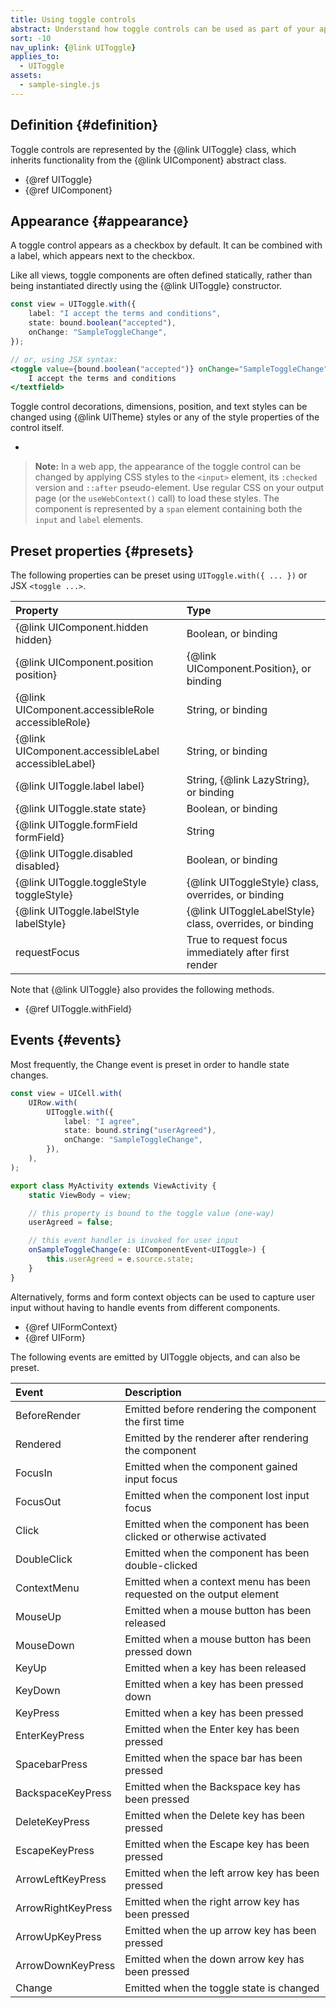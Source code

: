 ```yaml
---
title: Using toggle controls
abstract: Understand how toggle controls can be used as part of your application UI
sort: -10
nav_uplink: {@link UIToggle}
applies_to:
  - UIToggle
assets:
  - sample-single.js
---
```


## Definition {#definition}

Toggle controls are represented by the {@link UIToggle} class, which inherits functionality from the {@link UIComponent} abstract class.

- {@ref UIToggle}
- {@ref UIComponent}

## Appearance {#appearance}

A toggle control appears as a checkbox by default. It can be combined with a label, which appears next to the checkbox.

<!--{{iframesample js="./sample-single.js" short}}-->

Like all views, toggle components are often defined statically, rather than being instantiated directly using the {@link UIToggle} constructor.

```ts
const view = UIToggle.with({
	label: "I accept the terms and conditions",
	state: bound.boolean("accepted"),
	onChange: "SampleToggleChange",
});
```

```jsx
// or, using JSX syntax:
<toggle value={bound.boolean("accepted")} onChange="SampleToggleChange">
	I accept the terms and conditions
</textfield>
```

Toggle control decorations, dimensions, position, and text styles can be changed using {@link UITheme} styles or any of the style properties of the control itself.

<!-- TODO: update for styles -->
<!-- The decoration style object is applied to the toggle control _itself_ (checkbox, where applicable), while other styles are applied to the entire component. -->

<!--{{html-attr class="pagerefblock_list"}}-->

- <!--{{pagerefblock path="content/en/docs/main/guide/Styles"}}-->

> **Note:** In a web app, the appearance of the toggle control can be changed by applying CSS styles to the `<input>` element, its `:checked` version and `::after` pseudo-element. Use regular CSS on your output page (or the `useWebContext()` call) to load these styles. The component is represented by a `span` element containing both the `input` and `label` elements.

## Preset properties {#presets}

The following properties can be preset using `UIToggle.with({ ... })` or JSX `<toggle ...>`.

| Property                                            | Type                                                    |
| :-------------------------------------------------- | :------------------------------------------------------ |
| {@link UIComponent.hidden hidden}                   | Boolean, or binding                                     |
| {@link UIComponent.position position}               | {@link UIComponent.Position}, or binding                |
| {@link UIComponent.accessibleRole accessibleRole}   | String, or binding                                      |
| {@link UIComponent.accessibleLabel accessibleLabel} | String, or binding                                      |
| {@link UIToggle.label label}                        | String, {@link LazyString}, or binding                  |
| {@link UIToggle.state state}                        | Boolean, or binding                                     |
| {@link UIToggle.formField formField}                | String                                                  |
| {@link UIToggle.disabled disabled}                  | Boolean, or binding                                     |
| {@link UIToggle.toggleStyle toggleStyle}            | {@link UIToggleStyle} class, overrides, or binding      |
| {@link UIToggle.labelStyle labelStyle}              | {@link UIToggleLabelStyle} class, overrides, or binding |
| requestFocus                                        | True to request focus immediately after first render    |

Note that {@link UIToggle} also provides the following methods.

- {@ref UIToggle.withField}

## Events {#events}

Most frequently, the Change event is preset in order to handle state changes.

```ts
const view = UICell.with(
	UIRow.with(
		UIToggle.with({
			label: "I agree",
			state: bound.string("userAgreed"),
			onChange: "SampleToggleChange",
		}),
	),
);

export class MyActivity extends ViewActivity {
	static ViewBody = view;

	// this property is bound to the toggle value (one-way)
	userAgreed = false;

	// this event handler is invoked for user input
	onSampleToggleChange(e: UIComponentEvent<UIToggle>) {
		this.userAgreed = e.source.state;
	}
}
```

Alternatively, forms and form context objects can be used to capture user input without having to handle events from different components.

- {@ref UIFormContext}
- {@ref UIForm}

The following events are emitted by UIToggle objects, and can also be preset.

| Event              | Description                                                          |
| :----------------- | :------------------------------------------------------------------- |
| BeforeRender       | Emitted before rendering the component the first time                |
| Rendered           | Emitted by the renderer after rendering the component                |
| FocusIn            | Emitted when the component gained input focus                        |
| FocusOut           | Emitted when the component lost input focus                          |
| Click              | Emitted when the component has been clicked or otherwise activated   |
| DoubleClick        | Emitted when the component has been double-clicked                   |
| ContextMenu        | Emitted when a context menu has been requested on the output element |
| MouseUp            | Emitted when a mouse button has been released                        |
| MouseDown          | Emitted when a mouse button has been pressed down                    |
| KeyUp              | Emitted when a key has been released                                 |
| KeyDown            | Emitted when a key has been pressed down                             |
| KeyPress           | Emitted when a key has been pressed                                  |
| EnterKeyPress      | Emitted when the Enter key has been pressed                          |
| SpacebarPress      | Emitted when the space bar has been pressed                          |
| BackspaceKeyPress  | Emitted when the Backspace key has been pressed                      |
| DeleteKeyPress     | Emitted when the Delete key has been pressed                         |
| EscapeKeyPress     | Emitted when the Escape key has been pressed                         |
| ArrowLeftKeyPress  | Emitted when the left arrow key has been pressed                     |
| ArrowRightKeyPress | Emitted when the right arrow key has been pressed                    |
| ArrowUpKeyPress    | Emitted when the up arrow key has been pressed                       |
| ArrowDownKeyPress  | Emitted when the down arrow key has been pressed                     |
| Change             | Emitted when the toggle state is changed                             |
